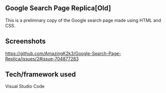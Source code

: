 ## Google Search Page Replica[Old]
This is a prelimnary copy of the Google search page made using HTML and CSS.

 
## Screenshots
https://github.com/AmazingK2k3/Google-Search-Page-Replica/issues/2#issue-704877283

## Tech/framework used
Visual Studio Code

